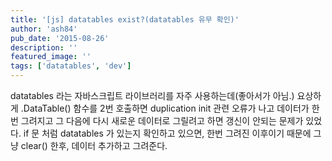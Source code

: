 ```yaml
---
title: '[js] datatables exist?(datatables 유무 확인)'
author: 'ash84'
pub_date: '2015-08-26'
description: ''
featured_image: ''
tags: ['datatables', 'dev']
---
```



<script src="https://gist.github.com/AhnSeongHyun/9f8f66a7c97da9bec7a1.js"></script>

datatables 라는 자바스크립트 라이브러리를 자주 사용하는데(좋아서가 아님.) 요상하게 .DataTable() 함수를 2번 호출하면 duplication init 관련 오류가 나고 데이터가 한번 그려지고 그 다음에 다시 새로운 데이터로 그릴려고 하면 갱신이 안되는 문제가 있었다. if 문 처럼 datatables 가 있는지 확인하고 있으면, 한번 그려진 이후이기 때문에 그냥 clear() 한후, 데이터 추가하고 그려준다.

 

 



